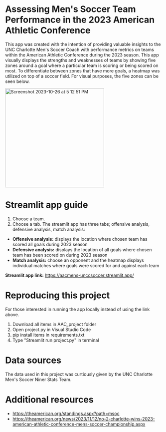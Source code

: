 # Assessing Men's Soccer Team Performance in the 2023 American Athletic Conference


This app was created with the intention of providing valuable insights to the UNC Charlotte Men's Soccer Coach with performance metrics on teams within the American Athletic Conference during the 2023 season. This app visually displays the strengths and weaknesses of teams by showing five zones around a goal where a particular team is scoring or being scored on most. To differentiate between zones that have more goals, a heatmap was utilized on top of a soccer field. For visual purposes, the five zones can be seen below.


<img width="317" alt="Screenshot 2023-10-26 at 5 12 51 PM" src="https://github.com/real-time-analytic/AAC_Mens_Soccer/assets/149093634/1477f113-bf19-45da-907b-0056a2207fed">



# Streamlit app guide


1. Choose a team.
2. Choose a tab. The streamlit app has three tabs; offensive analysis, defensive analysis, match analysis:
- **Offensive analysis:** displays the location where chosen team has scored all goals during 2023 season
- **Defensive analysis:** displays the location of all goals where chosen team has been scored on during 2023 season 
- **Match analysis:** choose an opponent and the heatmap displays individual matches where goals were scored for and against each team

**Streamlit app link:** https://aacmens-unccsoccer.streamlit.app/ 


# Reproducing this project


For those interested in running the app locally instead of using the link above.

1. Download all items in AAC_project folder
2. Open project.py in Visual Studio Code
3. pip install items in requirements.txt 
4. Type "Streamlit run project.py" in terminal


# Data sources


The data used in this project was curtiously given by the UNC Charlotte Men's Soccer Niner Stats Team.


# Additional resources


- https://theamerican.org/standings.aspx?path=msoc
- https://theamerican.org/news/2023/11/12/no-2-charlotte-wins-2023-american-athletic-conference-mens-soccer-championship.aspx

